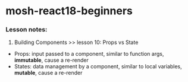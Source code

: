 # mosh-react18-beginners

### Lesson notes:

1. Building Components >> lesson 10: Props vs State

- Props: input passed to a component, similar to function args, **immutable**, cause a re-render
- States: data management by a component, similar to local variables, **mutable**, cause a re-render
